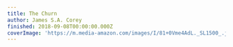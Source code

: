 ```yaml
---
title: The Churn
author: James S.A. Corey
finished: 2018-09-08T00:00:00.000Z
coverImage: 'https://m.media-amazon.com/images/I/81+0Vme4AdL._SL1500_.jpg'
---
```

